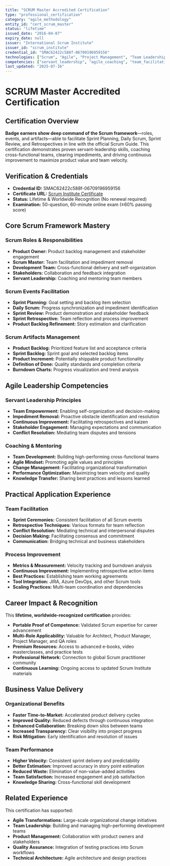 ```yaml
---
title: "SCRUM Master Accredited Certification"
type: "professional_certification"
category: "agile_methodology"
entity_id: "cert_scrum_master"
status: "lifetime"
issued_date: "2016-04-07"
expiry_date: null
issuer: "International Scrum Institute"
issuer_id: "scrum_institute"
credential_id: "SMAC62422c588f-06709196959156"
technologies: ["Scrum", "Agile", "Project Management", "Team Leadership"]
competencies: ["servant_leadership", "agile_coaching", "team_facilitation", "continuous_improvement"]
last_updated: "2025-07-16"
---
```


# SCRUM Master Accredited Certification

## Certification Overview

**Badge earners show deep command of the Scrum framework**—roles, events, and artifacts—able to facilitate Sprint Planning, Daily Scrum, Sprint Review, and Retrospectives in line with the official Scrum Guide. This certification demonstrates proven servant-leadership skills, coaching cross-functional teams, clearing impediments, and driving continuous improvement to maximize product value and team velocity.

## Verification & Credentials

- **Credential ID:** SMAC62422c588f-06709196959156
- **Certificate URL:** [Scrum Institute Certificate](https://www.scrum-institute.org/certifications/Scrum-Institute.Org-SMAC62422c588f-06709196959156.pdf)
- **Status:** Lifetime & Worldwide Recognition (No renewal required)
- **Examination:** 50-question, 60-minute online exam (≥60% passing score)

## Core Scrum Framework Mastery

### Scrum Roles & Responsibilities

- **Product Owner:** Product backlog management and stakeholder engagement
- **Scrum Master:** Team facilitation and impediment removal
- **Development Team:** Cross-functional delivery and self-organization
- **Stakeholders:** Collaboration and feedback integration
- **Servant Leadership:** Coaching and mentoring team members

### Scrum Events Facilitation

- **Sprint Planning:** Goal setting and backlog item selection
- **Daily Scrum:** Progress synchronization and impediment identification
- **Sprint Review:** Product demonstration and stakeholder feedback
- **Sprint Retrospective:** Team reflection and process improvement
- **Product Backlog Refinement:** Story estimation and clarification

### Scrum Artifacts Management

- **Product Backlog:** Prioritized feature list and acceptance criteria
- **Sprint Backlog:** Sprint goal and selected backlog items
- **Product Increment:** Potentially shippable product functionality
- **Definition of Done:** Quality standards and completion criteria
- **Burndown Charts:** Progress visualization and trend analysis

## Agile Leadership Competencies

### Servant Leadership Principles

- **Team Empowerment:** Enabling self-organization and decision-making
- **Impediment Removal:** Proactive obstacle identification and resolution
- **Continuous Improvement:** Facilitating retrospectives and kaizen
- **Stakeholder Engagement:** Managing expectations and communication
- **Conflict Resolution:** Mediating team disputes and tensions

### Coaching & Mentoring

- **Team Development:** Building high-performing cross-functional teams
- **Agile Mindset:** Promoting agile values and principles
- **Change Management:** Facilitating organizational transformation
- **Performance Optimization:** Maximizing team velocity and quality
- **Knowledge Transfer:** Sharing best practices and lessons learned

## Practical Application Experience

### Team Facilitation

- **Sprint Ceremonies:** Consistent facilitation of all Scrum events
- **Retrospective Techniques:** Various formats for team reflection
- **Conflict Resolution:** Mediating technical and interpersonal disputes
- **Decision Making:** Facilitating consensus and commitment
- **Communication:** Bridging technical and business stakeholders

### Process Improvement

- **Metrics & Measurement:** Velocity tracking and burndown analysis
- **Continuous Improvement:** Implementing retrospective action items
- **Best Practices:** Establishing team working agreements
- **Tool Integration:** JIRA, Azure DevOps, and other Scrum tools
- **Scaling Practices:** Multi-team coordination and dependencies

## Career Impact & Recognition

This **lifetime, worldwide-recognized certification** provides:

- **Portable Proof of Competence:** Validated Scrum expertise for career advancement
- **Multi-Role Applicability:** Valuable for Architect, Product Manager, Project Manager, and QA roles
- **Premium Resources:** Access to advanced e-books, video masterclasses, and practice tests
- **Professional Network:** Connection to global Scrum practitioner community
- **Continuous Learning:** Ongoing access to updated Scrum Institute materials

## Business Value Delivery

### Organizational Benefits

- **Faster Time-to-Market:** Accelerated product delivery cycles
- **Improved Quality:** Reduced defects through continuous integration
- **Enhanced Collaboration:** Breaking down silos between teams
- **Increased Transparency:** Clear visibility into project progress
- **Risk Mitigation:** Early identification and resolution of issues

### Team Performance

- **Higher Velocity:** Consistent sprint delivery and predictability
- **Better Estimation:** Improved accuracy in story point estimation
- **Reduced Waste:** Elimination of non-value-added activities
- **Team Satisfaction:** Increased engagement and job satisfaction
- **Knowledge Sharing:** Cross-functional skill development

## Related Experience

This certification has supported:

- **Agile Transformations:** Large-scale organizational change initiatives
- **Team Leadership:** Building and managing high-performing development teams
- **Product Management:** Collaboration with product owners and stakeholders
- **Quality Assurance:** Integration of testing practices into Scrum workflows
- **Technical Architecture:** Agile architecture and design practices

